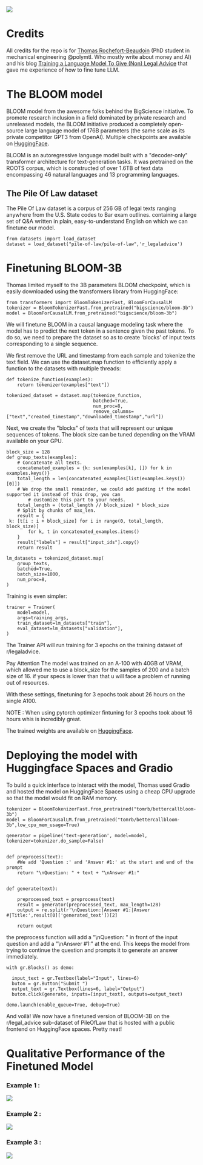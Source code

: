 <div>
<img src="https://miro.medium.com/v2/resize:fit:828/format:webp/1*JliDVAl4g8t6D4v49iedGA.png" >
<div>

# Credits 
All credits for the repo is for [Thomas Rochefort-Beaudoin](https://medium.com/@thomas.rochefort.beaudoin) (PhD student in mechanical engineering @polymtl. Who mostly write about money and AI) and his blog 
[Training a Language Model To Give (Non) Legal Advice](https://pub.towardsai.net/training-a-large-language-model-to-give-non-legal-advice-b9f6d7d11016) 
that gave me experience of how to fine tune LLM.

# The BLOOM model
BLOOM model from the awesome folks behind the BigScience initiative. To promote research inclusion in a field dominated by private research and unreleased models, the BLOOM initiative produced a completely open-source large language model of 176B parameters (the same scale as its private competitor GPT3 from OpenAI).
Multiple checkpoints are available on [HuggingFace](https://huggingface.co/bigscience).

BLOOM is an autoregressive language model built with a "decoder-only" transformer architecture for text-generation tasks. It was pretrained on the ROOTS corpus, which is constructed of over 1.6TB of text data encompassing 46 natural languages and 13 programming languages.

## The Pile Of Law dataset 
The Pile Of Law dataset is a corpus of 256 GB of legal texts ranging anywhere from the U.S. State codes to Bar exam outlines. 
containing a large set of Q&A written in plain, easy-to-understand English on which we can finetune our model.

```
from datasets import load_dataset
dataset = load_dataset("pile-of-law/pile-of-law",'r_legaladvice')
```

# Finetuning BLOOM-3B
Thomas limited myself to the 3B parameters BLOOM checkpoint, which is easily downloaded using the transformers library from HuggingFace:
```
from transformers import BloomTokenizerFast, BloomForCausalLM
tokenizer = BloomTokenizerFast.from_pretrained("bigscience/bloom-3b")
model = BloomForCausalLM.from_pretrained("bigscience/bloom-3b")
```
We will finetune BLOOM in a causal language modeling task where the model has to predict the next token in a sentence given the past tokens. To do so, we need to prepare the dataset so as to create 'blocks' of input texts corresponding to a single sequence.

We first remove the URL and timestamp from each sample and tokenize the text field. We can use the dataset.map function to efficiently apply a function to the datasets with multiple threads:

```
def tokenize_function(examples):
    return tokenizer(examples["text"])

tokenized_dataset = dataset.map(tokenize_function, 
                                batched=True, 
                                num_proc=8, 
                                remove_columns=["text","created_timestamp","downloaded_timestamp","url"])
```

Next, we create the "blocks" of texts that will represent our unique sequences of tokens. The block size can be tuned depending on the VRAM available on your GPU.
```
block_size = 128
def group_texts(examples):
    # Concatenate all texts.
    concatenated_examples = {k: sum(examples[k], []) for k in examples.keys()}
    total_length = len(concatenated_examples[list(examples.keys())[0]])
    # We drop the small remainder, we could add padding if the model supported it instead of this drop, you can
        # customize this part to your needs.
    total_length = (total_length // block_size) * block_size
    # Split by chunks of max_len.
    result = {
 k: [t[i : i + block_size] for i in range(0, total_length, block_size)]
        for k, t in concatenated_examples.items()
    }
    result["labels"] = result["input_ids"].copy()
    return result

lm_datasets = tokenized_dataset.map(
    group_texts,
    batched=True,
    batch_size=1000,
    num_proc=8,
)
```
Training is even simpler:
```
trainer = Trainer(
    model=model,
    args=training_args,
    train_dataset=lm_datasets["train"],
    eval_dataset=lm_datasets["validation"],
)
```

The Trainer API will run training for 3 epochs on the training dataset of r/legaladvice.

Pay Attention The model was trained on an A-100 with 40GB of VRAM, which allowed me to use a block_size for the samples of 200 and a batch size of 16.
if your specs is lower than that u will face a problem of running out of resources.

With these settings, finetuning for 3 epochs took about 26 hours on the single A100.

NOTE : When using pytorch optimizer fintuning for 3 epochs took about 16 hours whis is incredibly great.

The trained weights are available on [HuggingFace](https://huggingface.co/tomrb/bettercallbloom-3b).

# Deploying the model with Huggingface Spaces and Gradio 
To build a quick interface to interact with the model, Thomas used Gradio and hosted the model on HuggingFace Spaces using a cheap CPU upgrade so that the model would fit on RAM memory.
```
tokenizer = BloomTokenizerFast.from_pretrained("tomrb/bettercallbloom-3b")
model = BloomForCausalLM.from_pretrained("tomrb/bettercallbloom-3b",low_cpu_mem_usage=True)

generator = pipeline('text-generation', model=model, tokenizer=tokenizer,do_sample=False)


def preprocess(text):
    #We add 'Question :' and 'Answer #1:' at the start and end of the prompt
    return "\nQuestion: " + text + "\nAnswer #1:"


def generate(text):
    
    preprocessed_text = preprocess(text)
    result = generator(preprocessed_text, max_length=128)
    output = re.split(r'\nQuestion:|Answer #1:|Answer #|Title:',result[0]['generated_text'])[2]
    
    return output
```
the preprocess function will add a "\nQuestion: " in front of the input question and add a "\nAnswer #1:" at the end. This keeps the model from trying to continue the question and prompts it to generate an answer immediately.

```
with gr.Blocks() as demo:

  input_text = gr.Textbox(label="Input", lines=6)  
  buton = gr.Button("Submit ")  
  output_text = gr.Textbox(lines=6, label="Output")
  buton.click(generate, inputs=[input_text], outputs=output_text)  

demo.launch(enable_queue=True, debug=True)
```

And voilà! We now have a finetuned version of BLOOM-3B on the r/legal_advice sub-dataset of PileOfLaw that is hosted with a public frontend on HuggingFace spaces. Pretty neat!

# Qualitative Performance of the Finetuned Model

### Example 1 :
<div>
<img src="https://miro.medium.com/v2/resize:fit:828/format:webp/1*_PEO7-iPhHLHbF7H8QxMZQ.png">
<div>


### Example 2 :
<div>
<img src="https://miro.medium.com/v2/resize:fit:828/format:webp/1*pT7F8VOkIfLY1vrM8jatrw.png">
<div>

### Example 3 :
<div>
<img src="https://miro.medium.com/v2/resize:fit:828/format:webp/1*SPVfYw33pPBQSHmpEnhq2Q.png">
<div>


